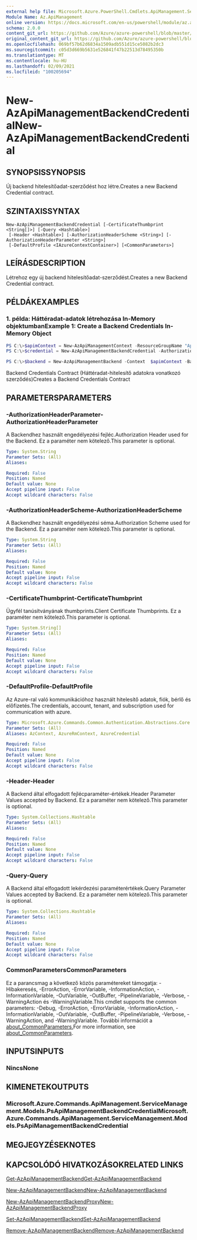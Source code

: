 ```yaml
---
external help file: Microsoft.Azure.PowerShell.Cmdlets.ApiManagement.ServiceManagement.dll-Help.xml
Module Name: Az.ApiManagement
online version: https://docs.microsoft.com/en-us/powershell/module/az.apimanagement/new-azapimanagementbackendcredential
schema: 2.0.0
content_git_url: https://github.com/Azure/azure-powershell/blob/master/src/ApiManagement/ApiManagement/help/New-AzApiManagementBackendCredential.md
original_content_git_url: https://github.com/Azure/azure-powershell/blob/master/src/ApiManagement/ApiManagement/help/New-AzApiManagementBackendCredential.md
ms.openlocfilehash: 069bf57b62d6834a1509adb551d15ce5082b2dc3
ms.sourcegitcommit: c05d3d669b5631e526841f47b22513d78495350b
ms.translationtype: MT
ms.contentlocale: hu-HU
ms.lasthandoff: 02/09/2021
ms.locfileid: "100205694"
---
```

# <span data-ttu-id="98b47-101">New-AzApiManagementBackendCredential</span><span class="sxs-lookup"><span data-stu-id="98b47-101">New-AzApiManagementBackendCredential</span></span>

## <span data-ttu-id="98b47-102">SYNOPSIS</span><span class="sxs-lookup"><span data-stu-id="98b47-102">SYNOPSIS</span></span>
<span data-ttu-id="98b47-103">Új backend hitelesítőadat-szerződést hoz létre.</span><span class="sxs-lookup"><span data-stu-id="98b47-103">Creates a new Backend Credential contract.</span></span>

## <span data-ttu-id="98b47-104">SZINTAXIS</span><span class="sxs-lookup"><span data-stu-id="98b47-104">SYNTAX</span></span>

```
New-AzApiManagementBackendCredential [-CertificateThumbprint <String[]>] [-Query <Hashtable>]
 [-Header <Hashtable>] [-AuthorizationHeaderScheme <String>] [-AuthorizationHeaderParameter <String>]
 [-DefaultProfile <IAzureContextContainer>] [<CommonParameters>]
```

## <span data-ttu-id="98b47-105">LEÍRÁS</span><span class="sxs-lookup"><span data-stu-id="98b47-105">DESCRIPTION</span></span>
<span data-ttu-id="98b47-106">Létrehoz egy új backend hitelesítőadat-szerződést.</span><span class="sxs-lookup"><span data-stu-id="98b47-106">Creates a new Backend Credential contract.</span></span>

## <span data-ttu-id="98b47-107">PÉLDÁK</span><span class="sxs-lookup"><span data-stu-id="98b47-107">EXAMPLES</span></span>

### <span data-ttu-id="98b47-108">1. példa: Háttéradat-adatok létrehozása In-Memory objektumban</span><span class="sxs-lookup"><span data-stu-id="98b47-108">Example 1: Create a Backend Credentials In-Memory Object</span></span>
```powershell
PS C:\>$apimContext = New-AzApiManagementContext -ResourceGroupName "Api-Default-WestUS" -ServiceName "contoso"
PS C:\>$credential = New-AzApiManagementBackendCredential -AuthorizationHeaderScheme basic -AuthorizationHeaderParameter opensesame -Query @{"sv" = @('xx', 'bb'); "sr" = @('cc')} -Header @{"x-my-1" = @('val1', 'val2')}

PS C:\>$backend = New-AzApiManagementBackend -Context  $apimContext -BackendId 123 -Url 'https://contoso.com/awesomeapi' -Protocol http -Title "first backend" -SkipCertificateChainValidation $true -Credential $credential -Description "my backend"
```

<span data-ttu-id="98b47-109">Backend Credentials Contract (Háttéradat-hitelesítő adatokra vonatkozó szerződés)</span><span class="sxs-lookup"><span data-stu-id="98b47-109">Creates a Backend Credentials Contract</span></span>

## <span data-ttu-id="98b47-110">PARAMETERS</span><span class="sxs-lookup"><span data-stu-id="98b47-110">PARAMETERS</span></span>

### <span data-ttu-id="98b47-111">-AuthorizationHeaderParameter</span><span class="sxs-lookup"><span data-stu-id="98b47-111">-AuthorizationHeaderParameter</span></span>
<span data-ttu-id="98b47-112">A Backendhez használt engedélyezési fejléc.</span><span class="sxs-lookup"><span data-stu-id="98b47-112">Authorization Header used for the Backend.</span></span>
<span data-ttu-id="98b47-113">Ez a paraméter nem kötelező.</span><span class="sxs-lookup"><span data-stu-id="98b47-113">This parameter is optional.</span></span>

```yaml
Type: System.String
Parameter Sets: (All)
Aliases:

Required: False
Position: Named
Default value: None
Accept pipeline input: False
Accept wildcard characters: False
```

### <span data-ttu-id="98b47-114">-AuthorizationHeaderScheme</span><span class="sxs-lookup"><span data-stu-id="98b47-114">-AuthorizationHeaderScheme</span></span>
<span data-ttu-id="98b47-115">A Backendhez használt engedélyezési séma.</span><span class="sxs-lookup"><span data-stu-id="98b47-115">Authorization Scheme used for the Backend.</span></span>
<span data-ttu-id="98b47-116">Ez a paraméter nem kötelező.</span><span class="sxs-lookup"><span data-stu-id="98b47-116">This parameter is optional.</span></span>

```yaml
Type: System.String
Parameter Sets: (All)
Aliases:

Required: False
Position: Named
Default value: None
Accept pipeline input: False
Accept wildcard characters: False
```

### <span data-ttu-id="98b47-117">-CertificateThumbprint</span><span class="sxs-lookup"><span data-stu-id="98b47-117">-CertificateThumbprint</span></span>
<span data-ttu-id="98b47-118">Ügyfél tanúsítványának thumbprints.</span><span class="sxs-lookup"><span data-stu-id="98b47-118">Client Certificate Thumbprints.</span></span>
<span data-ttu-id="98b47-119">Ez a paraméter nem kötelező.</span><span class="sxs-lookup"><span data-stu-id="98b47-119">This parameter is optional.</span></span>

```yaml
Type: System.String[]
Parameter Sets: (All)
Aliases:

Required: False
Position: Named
Default value: None
Accept pipeline input: False
Accept wildcard characters: False
```

### <span data-ttu-id="98b47-120">-DefaultProfile</span><span class="sxs-lookup"><span data-stu-id="98b47-120">-DefaultProfile</span></span>
<span data-ttu-id="98b47-121">Az Azure-ral való kommunikációhoz használt hitelesítő adatok, fiók, bérlő és előfizetés.</span><span class="sxs-lookup"><span data-stu-id="98b47-121">The credentials, account, tenant, and subscription used for communication with azure.</span></span>

```yaml
Type: Microsoft.Azure.Commands.Common.Authentication.Abstractions.Core.IAzureContextContainer
Parameter Sets: (All)
Aliases: AzContext, AzureRmContext, AzureCredential

Required: False
Position: Named
Default value: None
Accept pipeline input: False
Accept wildcard characters: False
```

### <span data-ttu-id="98b47-122">-Header</span><span class="sxs-lookup"><span data-stu-id="98b47-122">-Header</span></span>
<span data-ttu-id="98b47-123">A Backend által elfogadott fejlécparaméter-értékek.</span><span class="sxs-lookup"><span data-stu-id="98b47-123">Header Parameter Values accepted by Backend.</span></span>
<span data-ttu-id="98b47-124">Ez a paraméter nem kötelező.</span><span class="sxs-lookup"><span data-stu-id="98b47-124">This parameter is optional.</span></span>

```yaml
Type: System.Collections.Hashtable
Parameter Sets: (All)
Aliases:

Required: False
Position: Named
Default value: None
Accept pipeline input: False
Accept wildcard characters: False
```

### <span data-ttu-id="98b47-125">-Query</span><span class="sxs-lookup"><span data-stu-id="98b47-125">-Query</span></span>
<span data-ttu-id="98b47-126">A Backend által elfogadott lekérdezési paraméterértékek.</span><span class="sxs-lookup"><span data-stu-id="98b47-126">Query Parameter Values accepted by Backend.</span></span>
<span data-ttu-id="98b47-127">Ez a paraméter nem kötelező.</span><span class="sxs-lookup"><span data-stu-id="98b47-127">This parameter is optional.</span></span>

```yaml
Type: System.Collections.Hashtable
Parameter Sets: (All)
Aliases:

Required: False
Position: Named
Default value: None
Accept pipeline input: False
Accept wildcard characters: False
```

### <span data-ttu-id="98b47-128">CommonParameters</span><span class="sxs-lookup"><span data-stu-id="98b47-128">CommonParameters</span></span>
<span data-ttu-id="98b47-129">Ez a parancsmag a következő közös paramétereket támogatja: -Hibakeresés, -ErrorAction, -ErrorVariable, -InformationAction, -InformationVariable, -OutVariable, -OutBuffer, -PipelineVariable, -Verbose, -WarningAction és -WarningVariable.</span><span class="sxs-lookup"><span data-stu-id="98b47-129">This cmdlet supports the common parameters: -Debug, -ErrorAction, -ErrorVariable, -InformationAction, -InformationVariable, -OutVariable, -OutBuffer, -PipelineVariable, -Verbose, -WarningAction, and -WarningVariable.</span></span> <span data-ttu-id="98b47-130">További információt a [about_CommonParameters.](http://go.microsoft.com/fwlink/?LinkID=113216)</span><span class="sxs-lookup"><span data-stu-id="98b47-130">For more information, see [about_CommonParameters](http://go.microsoft.com/fwlink/?LinkID=113216).</span></span>

## <span data-ttu-id="98b47-131">INPUTS</span><span class="sxs-lookup"><span data-stu-id="98b47-131">INPUTS</span></span>

### <span data-ttu-id="98b47-132">Nincs</span><span class="sxs-lookup"><span data-stu-id="98b47-132">None</span></span>

## <span data-ttu-id="98b47-133">KIMENETEK</span><span class="sxs-lookup"><span data-stu-id="98b47-133">OUTPUTS</span></span>

### <span data-ttu-id="98b47-134">Microsoft.Azure.Commands.ApiManagement.ServiceManagement.Models.PsApiManagementBackendCredential</span><span class="sxs-lookup"><span data-stu-id="98b47-134">Microsoft.Azure.Commands.ApiManagement.ServiceManagement.Models.PsApiManagementBackendCredential</span></span>

## <span data-ttu-id="98b47-135">MEGJEGYZÉSEK</span><span class="sxs-lookup"><span data-stu-id="98b47-135">NOTES</span></span>

## <span data-ttu-id="98b47-136">KAPCSOLÓDÓ HIVATKOZÁSOK</span><span class="sxs-lookup"><span data-stu-id="98b47-136">RELATED LINKS</span></span>

[<span data-ttu-id="98b47-137">Get-AzApiManagementBackend</span><span class="sxs-lookup"><span data-stu-id="98b47-137">Get-AzApiManagementBackend</span></span>](./Get-AzApiManagementBackend.md)

[<span data-ttu-id="98b47-138">New-AzApiManagementBackend</span><span class="sxs-lookup"><span data-stu-id="98b47-138">New-AzApiManagementBackend</span></span>](./New-AzApiManagementBackend.md)

[<span data-ttu-id="98b47-139">New-AzApiManagementBackendProxy</span><span class="sxs-lookup"><span data-stu-id="98b47-139">New-AzApiManagementBackendProxy</span></span>](./New-AzApiManagementBackendProxy.md)

[<span data-ttu-id="98b47-140">Set-AzApiManagementBackend</span><span class="sxs-lookup"><span data-stu-id="98b47-140">Set-AzApiManagementBackend</span></span>](./Set-AzApiManagementBackend.md)

[<span data-ttu-id="98b47-141">Remove-AzApiManagementBackend</span><span class="sxs-lookup"><span data-stu-id="98b47-141">Remove-AzApiManagementBackend</span></span>](./Remove-AzApiManagementBackend.md)
